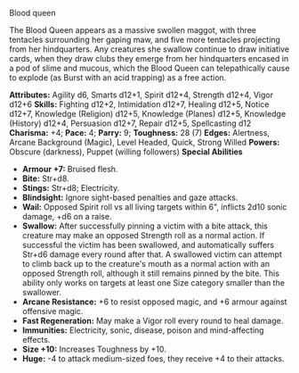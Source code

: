 Blood queen

The Blood Queen appears as a massive swollen maggot, with three
tentacles surrounding her gaping maw, and five more tentacles projecting
from her hindquarters. Any creatures she swallow continue to draw
initiative cards, when they draw clubs they emerge from her hindquarters
encased in a pod of slime and mucous, which the Blood Queen can
telepathically cause to explode (as Burst with an acid trapping) as a
free action.

**Attributes:** Agility d6, Smarts d12+1, Spirit d12+4, Strength d12+4,
Vigor d12+6
**Skills:** Fighting d12+2, Intimidation d12+7, Healing d12+5, Notice
d12+7, Knowledge (Religion) d12+5, Knowledge (Planes) d12+5, Knowledge
(History) d12+4, Persuasion d12+7, Repair d12+5, Spellcasting d12
**Charisma:** +4; **Pace:** 4; **Parry:** 9; **Toughness:** 28 (7)
**Edges:** Alertness, Arcane Background (Magic), Level Headed, Quick,
Strong Willed
**Powers:** Obscure (darkness), Puppet (willing followers)
**Special Abilities**
- **Armour +7:** Bruised flesh.
- **Bite:** Str+d8.
- **Stings:** Str+d8; Electricity.
- **Blindsight:** Ignore sight-based penalties and gaze attacks.
- **Wail:** Opposed Spirit roll vs all living targets within 6",
inflicts 2d10 sonic damage, +d6 on a raise.
- **Swallow:** After successfully pinning a victim with a bite attack,
this creature may make an opposed Strength roll as a normal action. If
successful the victim has been swallowed, and automatically suffers
Str+d6 damage every round after that. A swallowed victim can attempt to
climb back up to the creature's mouth as a normal action with an
opposed Strength roll, although it still remains pinned by the bite.
This ability only works on targets at least one Size category smaller
than the swallower.
- **Arcane Resistance:** +6 to resist opposed magic, and +6 armour
against offensive magic.
- **Fast Regeneration:** May make a Vigor roll every round to heal
damage.
- **Immunities:** Electricity, sonic, disease, poison and mind-affecting
effects.
- **Size +10:** Increases Toughness by +10.
- **Huge:** -4 to attack medium-sized foes, they receive +4 to their
attacks.

